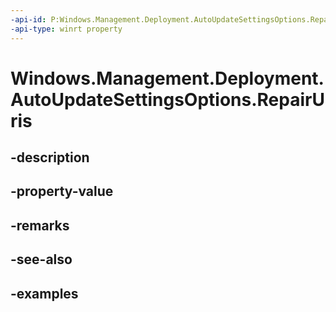 ```yaml
---
-api-id: P:Windows.Management.Deployment.AutoUpdateSettingsOptions.RepairUris
-api-type: winrt property
---
```


# Windows.Management.Deployment.AutoUpdateSettingsOptions.RepairUris

<!--
public System.Collections.Generic.IList<System.Uri> RepairUris { get; }
-->


## -description

## -property-value

## -remarks

## -see-also

## -examples


